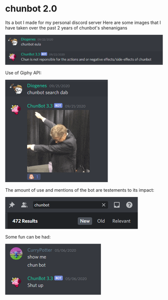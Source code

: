 # chunbot 2.0
 
Its a bot I made for my personal discord server
Here are some images that I have taken over the past 2 years of chunbot's shenanigans

![plot](/images/Screenshot_2.png?raw=true "Title")

Use of Giphy API:

![plot](/images/Screenshot_1.png?raw=true "Title")

The amount of use and mentions of the bot are testements to its impact:

![plot](/images/Screenshot_4.png?raw=true "Title")

Some fun can be had:

![plot](/images/Screenshot_3.png?raw=true "Title")
